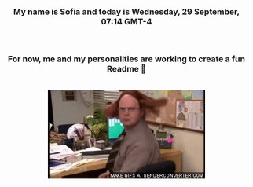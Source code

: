


<div align="center">
<h3 >My name is Sofia and today is Wednesday, 29 September, 07:14 GMT-4</h3><br>
<h3 >For now, me and my personalities are working to create a fun Readme 👋
</h3><br>
<img src='img/dwight.gif' alt='working...'/>
</div>
